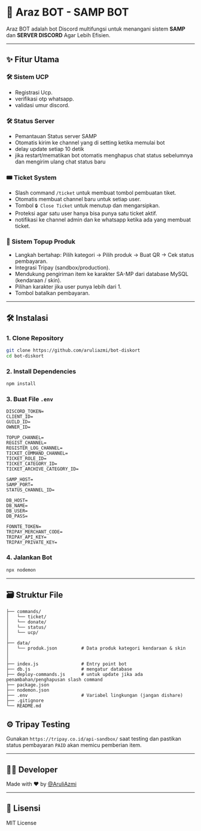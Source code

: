 # 🤖 Araz BOT - SAMP BOT

Araz BOT adalah bot Discord multifungsi untuk menangani sistem **SAMP** dan **SERVER DISCORD** Agar Lebih Efisien.

---

## ✨ Fitur Utama

### 🛠️ Sistem UCP
- Registrasi Ucp.
- verifikasi otp whatsapp.
- validasi umur discord.

### 🛠️ Status Server
- Pemantauan Status server SAMP
- Otomatis kirim ke channel yang di setting ketika memulai bot
- delay update setiap 10 detik
- jika restart/mematikan bot otomatis menghapus chat status sebelumnya dan mengirim ulang chat status baru

### 🎟️ Ticket System
- Slash command `/ticket` untuk membuat tombol pembuatan tiket.
- Otomatis membuat channel baru untuk setiap user.
- Tombol `🔒 Close Ticket` untuk menutup dan mengarsipkan.
- Proteksi agar satu user hanya bisa punya satu ticket aktif.
- notifikasi ke channel admin dan ke whatsapp ketika ada yang membuat ticket.

### 💸 Sistem Topup Produk
- Langkah bertahap: Pilih kategori → Pilih produk → Buat QR → Cek status pembayaran.
- Integrasi Tripay (sandbox/production).
- Mendukung pengiriman item ke karakter SA-MP dari database MySQL (kendaraan / skin).
- Pilihan karakter jika user punya lebih dari 1.
- Tombol batalkan pembayaran.

---

## 🛠️ Instalasi

### 1. Clone Repository

```bash
git clone https://github.com/aruliazmi/bot-diskort
cd bot-diskort
```

### 2. Install Dependencies

```bash
npm install
```

### 3. Buat File `.env`

```env
DISCORD_TOKEN=
CLIENT_ID=
GUILD_ID=
OWNER_ID=

TOPUP_CHANNEL=
REGIST_CHANNEL=
REGISTER_LOG_CHANNEL=
TICKET_COMMAND_CHANNEL=
TICKET_ROLE_ID=
TICKET_CATEGORY_ID=
TICKET_ARCHIVE_CATEGORY_ID=

SAMP_HOST=
SAMP_PORT=
STATUS_CHANNEL_ID=

DB_HOST=
DB_NAME=
DB_USER=
DB_PASS=

FONNTE_TOKEN=
TRIPAY_MERCHANT_CODE=
TRIPAY_API_KEY=
TRIPAY_PRIVATE_KEY=
```

### 4. Jalankan Bot

```bash
npx nodemon
```

---

## 🗃️ Struktur File

```
├── commands/
│   └── ticket/
│   └── donate/
│   └── status/
│   └── ucp/
│
├── data/
│   └── produk.json         # Data produk kategori kendaraan & skin
│
│
├── index.js                # Entry point bot
├── db.js                   # mengatur database
├── deploy-commands.js      # untuk update jika ada penambahan/penghapusan slash command
├── package.json
├── nodemon.json
├── .env                    # Variabel lingkungan (jangan dishare)
├── .gitignore
└── README.md
```

## ⚙️ Tripay Testing

Gunakan `https://tripay.co.id/api-sandbox/` saat testing dan pastikan status pembayaran `PAID` akan memicu pemberian item.

---

## 👨‍💻 Developer

Made with ❤️ by [@AruliAzmi](https://github.com/aruliazmi)

---

## 📄 Lisensi

MIT License
